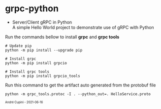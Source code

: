 # grpc-python
- Server/Client gRPC in Python <br />
A simple Hello World project to demonstrate use of gRPC with Python

Run the commands bellow to install **grpc** and **grpc tools**

```
# Update pip
python -m pip install --upgrade pip
```

```
# Install grpc
python -m pip install grpcio
```

```
# Install grpc tools
python -m pip install grpcio_tools
```

Run this command to get the artifact auto generated from the protobuf file
```
python -m grpc_tools.protoc -I . --python_out=. HelloService.proto
```

<sup><sub>André Cupini - 2021-06-16</sub></sup>